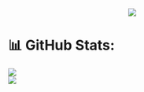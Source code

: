 <h1 align="center">
    <img src="https://readme-typing-svg.herokuapp.com/?font=Inter&color=red&size=35&center=true&vCenter=true&width=500&height=70&duration=4000&lines=Hello+;+I'm+Benjamin+Cantrall;" />
</h1>

# 📊 GitHub Stats:
![](https://github-readme-streak-stats.herokuapp.com/?user=HugoChambert&theme=gruvbox&hide_border=false)<br/>
![](https://github-readme-stats.vercel.app/api/top-langs/?username=Bcstudios-maker&theme=gruvbox&hide_border=false&include_all_commits=true&count_private=false&layout=compact)
